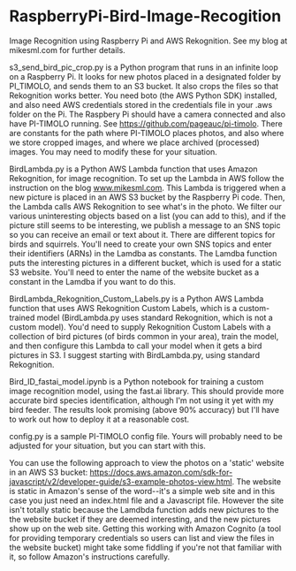 # RaspberryPi-Bird-Image-Recogition
Image Recognition using Raspberry Pi and AWS Rekognition.  See my blog at mikesml.com for further details.

s3_send_bird_pic_crop.py is a Python program that runs in an infinite loop on a Raspberry Pi. It looks for new photos placed in a designated folder by PI_TIMOLO, and sends them to an S3 bucket. It also crops the files so that Rekognition works better. You need boto (the AWS Python SDK) installed, and also need AWS credentials stored in the credentials file in your .aws folder on the Pi.  The Raspbery Pi should have a camera connected and also have PI-TIMOLO running. See https://github.com/pageauc/pi-timolo. There are constants for the path where PI-TIMOLO places photos, and also where we store cropped images, and where we place archived (processed) images. You may need to modify these for your situation.

BirdLambda.py is a Python AWS Lambda function that uses Amazon Rekognition, for image recognition. To set up the Lambda in AWS follow the instruction on the blog www.mikesml.com. This Lambda is triggered when a new picture is placed in an AWS S3 bucket by the Raspberry Pi code. Then, the Lambda calls AWS Rekognition to see what's in the photo. We filter our various uninteresting objects based on a list (you can add to this), and if the picture still seems to be interesting, we publish a message to an SNS topic so you can receive an email or text about it. There are different topics for birds and squirrels. You'll need to create your own SNS topics and enter their identifiers (ARNs) in the Lamdba as constants. The Lamdba function puts the interesting pictures in a different bucket, which is used for a static S3 website. You'll need to enter the name of the website bucket as a constant in the Lamdba if you want to do this. 

BirdLambda_Rekognition_Custom_Labels.py is a Python AWS Lambda function that uses AWS Rekognition Custom Labels, which is a custom-trained model (BirdLambda.py uses standard Rekognition, which is not a custom model). You'd need to supply Rekognition Custom Labels with a collection of bird pictures (of birds common in your area), train the model, and then configure this Lambda to call your model when it gets a bird pictures in S3. I suggest starting with BirdLambda.py, using standard Rekognition.

Bird_ID_fastai_model.ipynb is a Python notebook for training a custom image recognition model, using the fast.ai library. This should provide more accurate bird species identification, although I'm not using it yet with my bird feeder.  The results look promising (above 90% accuracy) but I'll have to work out how to deploy it at a reasonable cost. 

config.py is a sample PI-TIMOLO config file. Yours will probably need to be adjusted for your situation, but you can start with this.

You can use the following approach to view the photos on a 'static' website in an AWS S3 bucket: https://docs.aws.amazon.com/sdk-for-javascript/v2/developer-guide/s3-example-photos-view.html. The website is static in Amazon's sense of the word--it's a simple web site and in this case you just need an index.html file and a Javascript file. However the site isn't totally static because the Lamdbda function adds new pictures to the the website bucket if they are deemed interesting, and the new pictures show up on the web site. Getting this working with Amazon Cognito (a tool for providing temporary credentials so users can list and view the files in the website bucket) might take some fiddling if you're not that familiar with it, so follow Amazon's instructions carefully. 

